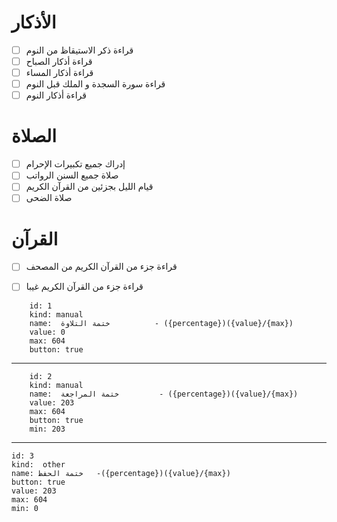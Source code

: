 # الأذكار 
- [ ] قراءة ذكر الاستيقاظ من النوم
 - [ ] قراءة أذكار الصباح 
 - [ ] قراءة أذكار المساء 
 - [ ] قراءة سورة السجدة و الملك قبل النوم
 - [ ] قراءة أذكار النوم 
# الصلاة 
 - [ ] إدراك جميع تكبيرات الإحرام 
- [ ] صلاة جميع السنن الرواتب 
 - [ ] قيام الليل بجزئين من القرآن الكريم 
 - [ ] صلاة الضحى  
# القرآن 
- [ ] قراءة جزء من القرآن الكريم من المصحف
- [ ] قراءة جزء من القرآن الكريم غيبا 



```progressbar
    id: 1
    kind: manual 
    name:  ختمة التلاوة          - ({percentage})({value}/{max})
    value: 0
    max: 604
    button: true
```
---
```progressbar
    id: 2
    kind: manual 
    name:  ختمة المراجعة         - ({percentage})({value}/{max})
    value: 203
    max: 604
    button: true
    min: 203
```
---

```progressbar
id: 3
kind:  other
name: ختمة الحفظ   -({percentage})({value}/{max})
button: true
value: 203
max: 604
min: 0
```